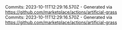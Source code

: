 Commits: 2023-10-11T12:29:16.570Z - Generated via https://github.com/marketplace/actions/artificial-grass
<br>
Commits: 2023-10-11T12:29:16.570Z - Generated via https://github.com/marketplace/actions/artificial-grass
<br>
